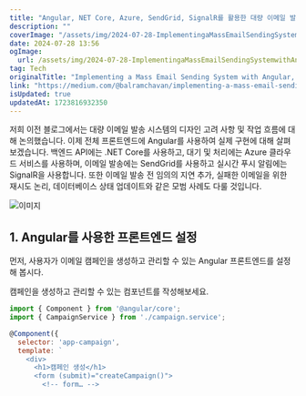 ```yaml
---
title: "Angular, NET Core, Azure, SendGrid, SignalR를 활용한 대량 이메일 발송 시스템 구현하는 방법"
description: ""
coverImage: "/assets/img/2024-07-28-ImplementingaMassEmailSendingSystemwithAngularNETCoreAzureSendGridandSignalR_0.png"
date: 2024-07-28 13:56
ogImage: 
  url: /assets/img/2024-07-28-ImplementingaMassEmailSendingSystemwithAngularNETCoreAzureSendGridandSignalR_0.png
tag: Tech
originalTitle: "Implementing a Mass Email Sending System with Angular, NET Core, Azure, SendGrid, and SignalR"
link: "https://medium.com/@balramchavan/implementing-a-mass-email-sending-system-with-angular-net-core-azure-sendgrid-and-signalr-c4fe96877aa4"
isUpdated: true
updatedAt: 1723816932350
---
```




저희 이전 블로그에서는 대량 이메일 발송 시스템의 디자인 고려 사항 및 작업 흐름에 대해 논의했습니다. 이제 전체 프론트엔드에 Angular를 사용하여 실제 구현에 대해 살펴보겠습니다. 백엔드 API에는 .NET Core를 사용하고, 대기 및 처리에는 Azure 클라우드 서비스를 사용하며, 이메일 발송에는 SendGrid를 사용하고 실시간 푸시 알림에는 SignalR을 사용합니다. 또한 이메일 발송 전 임의의 지연 추가, 실패한 이메일을 위한 재시도 논리, 데이터베이스 상태 업데이트와 같은 모범 사례도 다룰 것입니다.

![이미지](/assets/img/2024-07-28-ImplementingaMassEmailSendingSystemwithAngularNETCoreAzureSendGridandSignalR_0.png)

## 1. Angular를 사용한 프론트엔드 설정

먼저, 사용자가 이메일 캠페인을 생성하고 관리할 수 있는 Angular 프론트엔드를 설정해 봅시다.

<div class="content-ad"></div>

캠페인을 생성하고 관리할 수 있는 컴포넌트를 작성해보세요.

```javascript
import { Component } from '@angular/core';
import { CampaignService } from './campaign.service';

@Component({
  selector: 'app-campaign',
  template: `
    <div>
      <h1>캠페인 생성</h1>
      <form (submit)="createCampaign()">
        <!-- form… -->


```